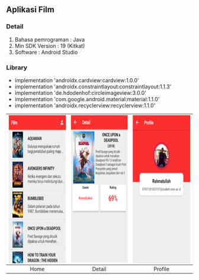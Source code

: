 ## Aplikasi Film

### Detail
1. Bahasa pemrograman : Java
2. Min SDK Version : 19 (Kitkat)
3. Software : Android Studio

### Library
  - implementation 'androidx.cardview:cardview:1.0.0'
  - implementation 'androidx.constraintlayout:constraintlayout:1.1.3'
  - implementation 'de.hdodenhof:circleimageview:3.0.0'
  - implementation 'com.google.android.material:material:1.1.0'
  - implementation 'androidx.recyclerview:recyclerview:1.1.0'
    
  


|<img src=/ss/home.png  align="center" height="400" width="248" ></a> |<img src=/ss/detail.png  align="center" height="400" width="248" ></a>|<img src=/ss/profile.png  align="center" height="400" width="248" ></a>|
|:-----------:|:--------:|:--------:|
| Home | Detail | Profile |
